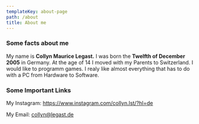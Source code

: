```yaml
---
templateKey: about-page
path: /about
title: About me
---
```

### Some facts about me

My name is **Collyn Maurice Legast.** I was born the **Twelfth of December 2005** in Germany. At the age of 14 I moved with my Parents to Switzerland. I would like to programm games. I realy like almost everything that has to do with a PC from Hardware to Software.



### Some Important Links

My Instagram: <https://www.instagram.com/collyn.lst/?hl=de>

My Email: [collyn@legast.de](collyn@legast.de)